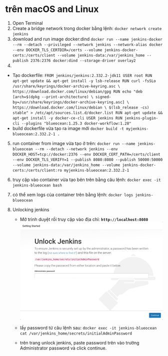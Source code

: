 # trên macOS and Linux
1. Open Terminal
2. Create a bridge network trong docker bằng lệnh:
   `docker network create jenkins`
3. download and run image docker:dind
   `docker run --name jenkins-docker --rm --detach --privileged --network jenkins --network-alias docker --env DOCKER_TLS_CERTDIR=/certs --volume jenkins-docker-certs:/certs/client --volume jenkins-data:/var/jenkins_home --publish 2376:2376 docker:dind --storage-driver overlay2`
4. 
  - Tạo dockerfile:
    `FROM jenkins/jenkins:2.332.2-jdk11
USER root
RUN apt-get update && apt-get install -y lsb-release
RUN curl -fsSLo /usr/share/keyrings/docker-archive-keyring.asc \
  https://download.docker.com/linux/debian/gpg
RUN echo "deb [arch=$(dpkg --print-architecture) \
  signed-by=/usr/share/keyrings/docker-archive-keyring.asc] \
  https://download.docker.com/linux/debian \
  $(lsb_release -cs) stable" > /etc/apt/sources.list.d/docker.list
RUN apt-get update && apt-get install -y docker-ce-cli
USER jenkins
RUN jenkins-plugin-cli --plugins "blueocean:1.25.3 docker-workflow:1.28"`
- build dockerfile vừa tạo ra image mới
  `docker build -t myjenkins-blueocean:2.332.2-1 .`

5. run container from image vừa tạo ở trên:
   `docker run --name jenkins-blueocean --rm --detach --network jenkins --env DOCKER_HOST=tcp://docker:2376 --env DOCKER_CERT_PATH=/certs/client --env DOCKER_TLS_VERIFY=1 --publish 8080:8080 --publish 50000:50000 --volume jenkins-data:/var/jenkins_home --volume jenkins-docker-certs:/certs/client:ro myjenkins-blueocean:2.332.2-1`



6. truy cập vào container vừa tạo bên trên bằng câu lệnh:
   `docker exec -it jenkins-blueocean bash`
7. có thể xem logs của container trên bằng lệnh:
   `docker logs jenkins-blueocean`

8. Unlocking jenkins
   - Mở trình duyệt rồi truy cập vào địa chỉ:
    **`http://localhost:8080`**
![unlock](setup-jenkins-01-unlock-jenkins-page.jpg "images unlock jenkins")

   - lấy password từ câu lệnh sau:
    `docker exec -it jenkins-blueocean cat /var/jenkins_home/secrets/initialAdminPassword`
    - trên trang unlock jenkins, paste password trên vào trường Administrator password và click continue.





